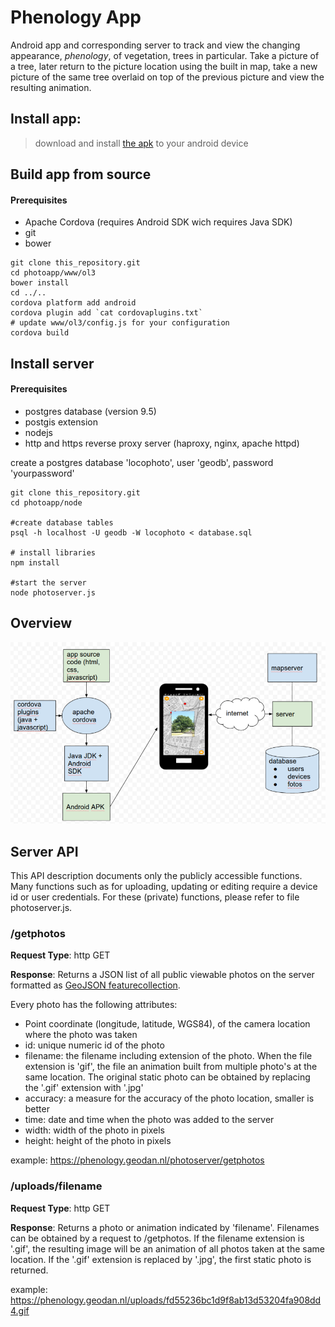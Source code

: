 # Phenology App
Android app and corresponding server to track and view the changing appearance, _phenology_, of vegetation, trees in particular. Take a picture of a tree, later return to the picture location using the built in map, take a new picture of the same tree overlaid on top of the previous picture and view the resulting animation.

Install app:
-------
>download and install [the apk](https://phenology.geodan.nl/phenology/apk/android-debug5.apk) to your android device

Build app from source
-------
#### Prerequisites
* Apache Cordova (requires Android SDK wich requires Java SDK)
* git
* bower

```
git clone this_repository.git
cd photoapp/www/ol3
bower install
cd ../..
cordova platform add android
cordova plugin add `cat cordovaplugins.txt`
# update www/ol3/config.js for your configuration
cordova build
```


Install server
-------
#### Prerequisites
* postgres database (version 9.5)
* postgis extension
* nodejs
* http and https reverse proxy server (haproxy, nginx, apache httpd)

create a postgres database 'locophoto', user 'geodb', password 'yourpassword'


```
git clone this_repository.git
cd photoapp/node

#create database tables
psql -h localhost -U geodb -W locophoto < database.sql

# install libraries
npm install

#start the server
node photoserver.js
```


Overview
------
![overview](overview.png)

Server API
------

This API description documents only the publicly accessible functions. Many  functions such as for uploading, updating or editing require a device id or user credentials. For these (private) functions, please refer to file photoserver.js.

### /getphotos
__Request Type__: http GET

__Response__: Returns a JSON list of all public viewable photos on the server formatted as [GeoJSON featurecollection](http://geojson.org/geojson-spec.html).

Every photo has the following attributes:
* Point coordinate (longitude, latitude, WGS84), of the camera location where the photo was taken
* id: unique numeric id of the photo
* filename: the filename including extension of the photo. When the file extension is 'gif', the file an animation built from multiple photo's at the same location. The original static photo can be obtained by replacing the '.gif' extension with '.jpg'
* accuracy: a measure for the accuracy of the photo location, smaller is better
* time: date and time when the photo was added to the server
* width: width of the photo in pixels
* height: height of the photo in pixels

example: https://phenology.geodan.nl/photoserver/getphotos

### /uploads/filename
__Request Type__: http GET

__Response__: Returns a photo or animation indicated by 'filename'. Filenames can be obtained by a request to /getphotos. If the filename extension is '.gif', the resulting image will be an animation of all photos taken at the same location. If the '.gif' extension is replaced by '.jpg', the first static photo is returned.

example: https://phenology.geodan.nl/uploads/fd55236bc1d9f8ab13d53204fa908dd4.gif
